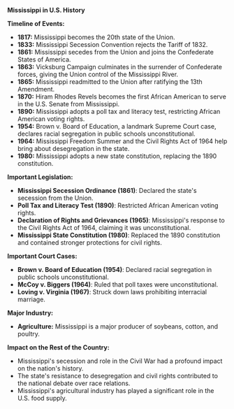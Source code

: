 **Mississippi in U.S. History**

**Timeline of Events:**

* **1817:** Mississippi becomes the 20th state of the Union.
* **1833:** Mississippi Secession Convention rejects the Tariff of 1832.
* **1861:** Mississippi secedes from the Union and joins the Confederate States of America.
* **1863:** Vicksburg Campaign culminates in the surrender of Confederate forces, giving the Union control of the Mississippi River.
* **1865:** Mississippi readmitted to the Union after ratifying the 13th Amendment.
* **1870:** Hiram Rhodes Revels becomes the first African American to serve in the U.S. Senate from Mississippi.
* **1890:** Mississippi adopts a poll tax and literacy test, restricting African American voting rights.
* **1954:** Brown v. Board of Education, a landmark Supreme Court case, declares racial segregation in public schools unconstitutional.
* **1964:** Mississippi Freedom Summer and the Civil Rights Act of 1964 help bring about desegregation in the state.
* **1980:** Mississippi adopts a new state constitution, replacing the 1890 constitution.

**Important Legislation:**

* **Mississippi Secession Ordinance (1861)**: Declared the state's secession from the Union.
* **Poll Tax and Literacy Test (1890)**: Restricted African American voting rights.
* **Declaration of Rights and Grievances (1965)**: Mississippi's response to the Civil Rights Act of 1964, claiming it was unconstitutional.
* **Mississippi State Constitution (1980)**: Replaced the 1890 constitution and contained stronger protections for civil rights.

**Important Court Cases:**

* **Brown v. Board of Education (1954)**: Declared racial segregation in public schools unconstitutional.
* **McCoy v. Biggers (1964)**: Ruled that poll taxes were unconstitutional.
* **Loving v. Virginia (1967)**: Struck down laws prohibiting interracial marriage.

**Major Industry:**

* **Agriculture:** Mississippi is a major producer of soybeans, cotton, and poultry.

**Impact on the Rest of the Country:**

* Mississippi's secession and role in the Civil War had a profound impact on the nation's history.
* The state's resistance to desegregation and civil rights contributed to the national debate over race relations.
* Mississippi's agricultural industry has played a significant role in the U.S. food supply.